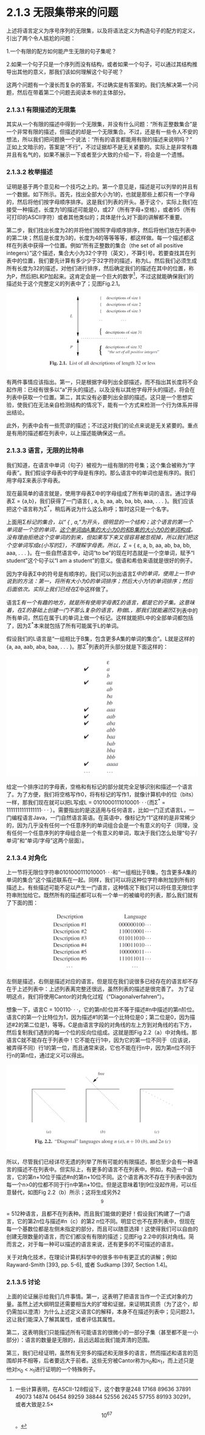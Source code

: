 # 2.1.3 无限集带来的问题

上述将语言定义为序号序列的无限集，以及将语法定义为构造句子的配方的定义，引出了两个令人尴尬的问题：

1.一个有限的配方如何能产生无限的句子集呢？

2.如果一个句子只是一个序列而没有结构，或者如果一个句子，可以通过其结构推导出其他的意义，那我们该如何理解这个句子呢？

这两个问题有一个漫长而复杂的答案，不过确实是有答案的。我们先解决第一个问题，然后在带着第二个问题去阅读本书的主体部分。


### 2.1.3.1 有限描述的无限集

其实从一个有限的描述中得到一个无限集，并没有什么问题：“所有正整数集合”是一个非常有限的描述，但描述的却是一个无限集合。不过，还是有一些令人不安的想法，所以我们把问题换一个说法：“所有的语言都能用有限的描述来说明吗？” 正如上文暗示的，答案是“不行”，不过证据却不是无关紧要的。实际上是非常有趣并且有名气的，如果不展示一下或者至少大致的介绍一下，将会是一个遗憾。

### 2.1.3.2 枚举描述

证明是基于两个意见和一个技巧之上的。第一个意见是，描述是可以列举的并且有一个数据。如下所示。首先，找出全部大小为1的，也就是那些上都只有一个字母的，然后将他们按字母顺序排序。这是我们列表的开头。基于这个，实际上我们在接受一种描述，长度为1的描述可能是0，或27（所有字母+空格），或者95（所有可打印的ASCII字符）或者其他类似的；具体是什么对下面的讲解都不重要。

第二步，我们找出长度为2的并将他们按照字母顺序排序，然后将他们放在列表中的第二块；然后是长度为3的，长度为4的等等等等，都这样做。每一个描述都这样在列表中获得一个位置。例如“所有正整数的集合（the set of all positive integers）”这个描述，集合大小为32个字符（英文），不算引号。若要查找其在列表中的位置，我们要先计算有多少少于32字符的描述，称为L。然后我们必须生成所有长度为32的描述，对他们进行排序，然后确定我们的描述在其中的位置，称为P，然后把L和P加起来。这肯定会是一个巨大的数字[^1]，不过这就能确保我们的描述处于这个完整定义的列表中了；见图Fig.2.1。

![Fig.2.1](../../img/2.1.3.1_1-Fig.2.1.png)

有两件事情应该指出。第一，只是根据字母列出全部描述，而不指出其长度将不会起作用：已经有很多以“a”开头的描述，以及没有以其他字母开头的描述，将会在列表中获取一个位置。第二，其实没有必要列出全部的描述。这只是一个思想实验，使我们在无法亲自检测结构的情况下，能有一个方式来检测一个行为体系并得出结论。 

此外，列表中会有一些荒谬的描述；不过这对我们的论点来说是无关紧要的。重点是有用的描述都在列表中，以上描述能确保这一点。

[^1]: 一些计算表明，在ASCII-128假设下，这个数字是248 17168 89636 37891 49073 14874 06454 89259 38844 52556 26245 57755 89193 30291，或者大致是2.5× $$10^{67}$$。


### 2.1.3.3 语言，无限的比特串

我们知道，在语言中单词（句子）被视为一组有限的符号集；这个集合被称为“字母表”。我们假设字母表中的字母是有序的。那么语言中的单词也是有序的。我们用字母Σ来表示字母表。

现在最简单的语言就是，使用字母表Σ中的字母组成了所有单词的语言。通过字母表Σ = {a,b}，我们获得了一门语言{ , a, b, aa, ab, ba, bb, aaa, . . . }。我们应该把这个语言称为Σ<sup>*</sup>，稍后再说为什么这么称呼；暂时这只是一个名字。

上面用Σ<sup>*</sup>标记的集合，以“ { , a,”为开头，很明显的一个结构；这个语言的第一个单词是一个空的单词，<u>这个单词由A集的大小为0的和B集的大小为0的单词构成</u>。没有理由拒绝这个空单词的到来，但如果写下来又很容易被忽视掉，所以我们把这个空单词写成ε(小写的Σ)，不理睬字母表。所以，Σ<sup>*</sup> = { ε, a, b, aa, ab, ba, bb, aaa, . . . }。在一些自然语言中，动词“to be”的现在时态就是一个空单词，赋予“I student”这个句子以“I am a student”的意义。俄语和希伯来语就是很好的例子。

因为字母表Σ中的符号是有顺序的，我们可以列出语言Σ<sup>*</sup>中的单词，使用上一节中说到的方法：第一，将所有大小为0的单词排序；然后大小为1的单词排序；然后后面依次。实际上我们已经在Σ<sup>*</sup>中这样做了。

语言Σ<sup>*</sup>有一个有趣的地方，就是所有使用字母表Σ的语言，都是它的子集。这意味着，在Σ的基础上创建一门不那么复杂的语言，称做L，那我们就能遍历Σ<sup>*</sup>列表中的所有单词，然后在属于L的单词上做一个标记。这样就能把L中的全部单词都包括了，因为Σ<sup>*</sup>本来就包括了所有可能属于L的单词。

假设我们的L语言是“一组相比于B集，包含更多A集的单词的集合”。L就是这样的{a, aa, aab, aba, baa, . . . }。那Σ<sup>*</sup>列表的开头部分就是下面这样的：

![2](../../img/2.1.3.3_2.png)


给定一个排序过的字母表，空格和有标记的部分就完全足够识别和描述一个语言了。为了方便，我们将空格写作0，将有标记的写作1，就像计算机中的位（bits）一样，那我们现在就可以把L写成L =  0101000111010001· · ·（而Σ<sup>*</sup> = 1111111111111111· · · ）。需要指出的是这适用与任何语言，比如一门正式语言L，一门编程语言Java，一门自然语言英语。在英语中，像标记为“1”这样的是非常稀少的，因为几乎没有任何一个任意序列的单词组合会是一个有意义的句子（同理，没有任何一个任意序列的字母组合是一个有意义的单词，取决于我们怎么处理“句子/单词”和“单词/字母”这两个层面）。

### 2.1.3.4 对角化

上一节将无限位字符串0101000111010001· · ·和“一组相比于B集，包含更多A集的单词的集合”这个描述联系在一起。同样，我们可以将这种位字符串附加到所有的描述上。有些描述可能不足以产生一门语言，这种情况下我们可以将任意无限位字符串附加给它。既然所有的描述都可以有一个单一的被编号的列表，那么我们就有了下面的图：

![3](../../img/2.1.3.4_3.png)

左侧是描述，右侧是描述对应的语言。但是现在我们说很多已经存在的语言却不存在于上述列表中：上述列表离完整还很远，虽然列表的描述是很完善了。 为了证明这点，我们将使用Cantor的对角化过程（“Diagonalverfahren”）。

想象一下，语言C = 100110· · ·，它的第n阶位并不等于描述#n中描述的第n阶位。语言C的第一个比特位为1，因为描述#1的第一个比特位是0；第二位是0，因为描述#2的第二位是1，等等。C是由语言字段的对角线的左上方到对角线的右下方，然后复制我们遇到的每一个位的反向位组成。这就是图Fig 2.2（a）中对角线。那语言C就不能存在于列表中！它不能在行1中，因为它的第一位不同于（应该说，被弄得不同）行1的第一位，而且通常来说，它也不能在行n中，因为第n位不同于行n的第n位，通过定义可以得出。

![Fig 2.2(a)](../../img/2.1.3.4_4-Fig.2.2.png)

所以，尽管我们已经详尽无遗的列举了所有可能的有限描述，那也至少会有一种语言的描述不在列表中。但实际上，有更多的语言不在列表中。例如，构造一个语言，它的第n+10位于描述#n的第n+10位不同。这个语言再次不存在于列表中因为每一个n>0的位都不同于行n中第n+10位。但是这意味着1到9位没起作用，可以任意替代，如图Fig 2.2（b）所示；这将生成另外2$${^9}$$ = 512种语言，且都不在列表种。而且我们能做的更好！假设我们构建了一门语言，它的第2n位与描述#n（c）的第2
n位不同。明显它也不在原列表中，但现在每一个基数位都是左侧未指定的部分，而且可以随意选择！这使得我们可以自由的创建无限数量的语言，而它们都没有有限的描述；见图Fig 2.2中的斜对角线。简而言之，对于每一种可以描述的语言来说，还有更多的不可描述的语言。

关于对角化技术，在理论计算机科学中的很多书中有更正式的讲解；例如Rayward-Smith [393, pp. 5-6], 或者 Sudkamp [397, Section 1.4]。

### 2.1.3.5 讨论

上面的论证展示给我们几件事情。第一，这表明了把语言当作一个正式对象的力量。虽然上述大纲明显还需要相当大的扩增和证据，来证明其资质（为了这个，却仍需加以澄清）为什么上述定义语言C的解释，本身不在描述列表中；见问题2.1，这让我们能深入了解其属性，或者评估其属性。

第二，这表明我们只能描述所有可能语言的很微小的一部分子集（甚至都不是一小部分）：语言的数量是无限的，且远远超出我们能弄清的范围。

第三，我们已经证明，虽然有无穷多的描述和无限多的语言，然而描述和语言的范围却并不相等，后者要远大于前者。这些无穷被Cantor称为ℵ<sub>0</sub>和ℵ<sub>1</sub>，而上述只是他对ℵ<sub>0</sub> < ℵ<sub>1</sub>进行证明的一个特殊例子。